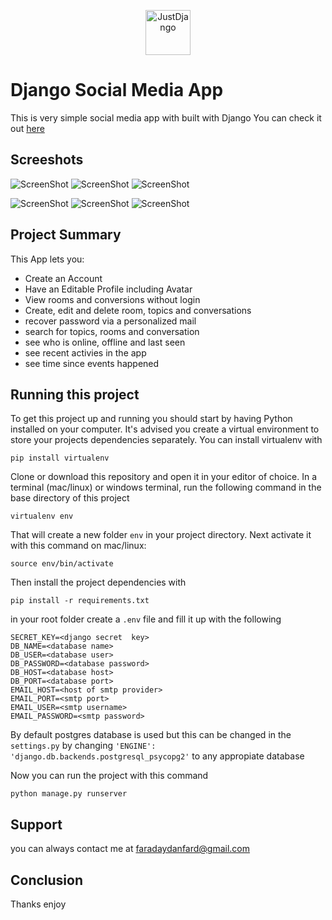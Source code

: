 <p align="center">
  <p align="center">
    <a href="https://studybud-social.herokuapp.com" target="_blank">
      <img src="https://studybud-social.herokuapp.com/static/images/logo.svg" alt="JustDjango" height="72">
    </a>
  </p>
</p>

# Django Social Media App

This is very simple social media app with built with Django
You can check it out [here](https://studybud-social.herokuapp.com)

## Screeshots

![ScreenShot](https://i.postimg.cc/TL1RyDQt/1study.png)
![ScreenShot](https://i.postimg.cc/v13YHz71/2study.png)
![ScreenShot](https://i.postimg.cc/wyr9DjGg/3study.png)

![ScreenShot](https://i.postimg.cc/LJk4GRn3/4study.png)
![ScreenShot](https://i.postimg.cc/cKs1Sj3y/5study.png)
![ScreenShot](https://i.postimg.cc/MnJKsXKG/6study.png)

## Project Summary

This App lets you:

	
* Create an Account
* Have an Editable Profile including Avatar
* View rooms and conversions without login
* Create, edit and delete room, topics and conversations
* recover password via a personalized mail
* search for topics, rooms and conversation
* see who is online, offline and last seen
* see recent activies in the app
* see time since events happened

## Running this project

To get this project up and running you should start by having Python installed on your computer. It's advised you create a virtual environment to store your projects dependencies separately. You can install virtualenv with

```
pip install virtualenv
```

Clone or download this repository and open it in your editor of choice. In a terminal (mac/linux) or windows terminal, run the following command in the base directory of this project

```
virtualenv env
```

That will create a new folder `env` in your project directory. Next activate it with this command on mac/linux:

```
source env/bin/activate
```

Then install the project dependencies with

```
pip install -r requirements.txt

```

in your root folder create a `.env` file and fill it up with the following

```
SECRET_KEY=<django secret  key>
DB_NAME=<database name>
DB_USER=<database user>
DB_PASSWORD=<database password>
DB_HOST=<database host>
DB_PORT=<database port>
EMAIL_HOST=<host of smtp provider>
EMAIL_PORT=<smtp port>
EMAIL_USER=<smtp username>
EMAIL_PASSWORD=<smtp password>

```
By default postgres database is used but this can be changed in the `settings.py` by changing `'ENGINE': 'django.db.backends.postgresql_psycopg2'` to any appropiate database

Now you can run the project with this command

```
python manage.py runserver

```

## Support

you can always contact me at [faradaydanfard@gmail.com](mailto:faradaydanfard@gmail.com)

## Conclusion

Thanks enjoy